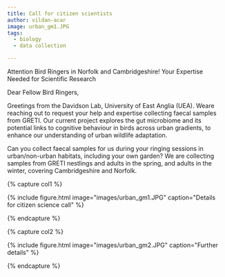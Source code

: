 ```yaml
---
title: Call for citizen scientists
author: vildan-acar
image: urban_gm1.JPG
tags:
  - biology
  - data collection

---
```


Attention Bird Ringers in Norfolk and Cambridgeshire! Your Expertise Needed for Scientific Research

Dear Fellow Bird Ringers,

Greetings from the Davidson Lab, University of East Anglia (UEA). Weare reaching out to request your help and expertise collecting faecal samples from GRETI. Our current project explores the gut microbiome and its potential links to cognitive behaviour in birds across urban gradients, to enhance our understanding of urban wildlife adaptation.

Can you collect faecal samples for us during your ringing sessions in urban/non-urban habitats, including your own garden? We are collecting samples from GRETI nestlings and adults in the spring, and adults in the winter, covering Cambridgeshire and Norfolk.

{% capture col1 %}

{%
  include figure.html
  image="images/urban_gm1.JPG"
  caption="Details for citizen science call"
%}

{% endcapture %}

{% capture col2 %}

{%
  include figure.html
  image="images/urban_gm2.JPG"
  caption="Further details"
%}

{% endcapture %}